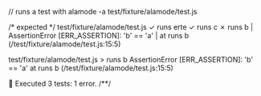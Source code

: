 // runs a test with alamode
-a test/fixture/alamode/test.js

/* expected */
test/fixture/alamode/test.js
  ✓  runs erte
  ✓  runs c
  ✗  runs b
  | AssertionError [ERR_ASSERTION]: 'b' == 'a'
  |     at runs b (/test/fixture/alamode/test.js:15:5)

test/fixture/alamode/test.js > runs b
  AssertionError [ERR_ASSERTION]: 'b' == 'a'
      at runs b (/test/fixture/alamode/test.js:15:5)

🦅  Executed 3 tests: 1 error.
/**/